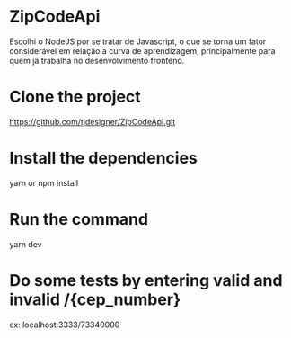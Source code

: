 # ZipCodeApi

Escolhi o NodeJS por se tratar de Javascript, o que se torna um fator considerável em relação a curva de aprendizagem, principalmente para quem já trabalha no desenvolvimento frontend.

# Clone the project

https://github.com/tjdesigner/ZipCodeApi.git

# Install the dependencies

yarn or npm install

# Run the command

yarn dev

# Do some tests by entering valid and invalid /{cep_number}

ex: localhost:3333/73340000
